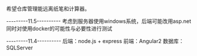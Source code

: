 希望仓库管理能远离纸笔和计算器。


---------11.5----------
考虑到服务器使用windows系统，后端可能改用asp.net
同时对使用docker的可能性与必要性进行测试

---------11.4----------
后端：node.js + express
前端：Angular2
数据库：SQLServer